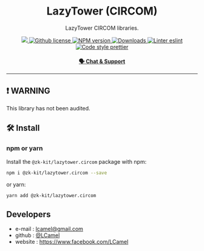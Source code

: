 <p align="center">
    <h1 align="center">
         LazyTower (CIRCOM)
    </h1>
    <p align="center">LazyTower CIRCOM libraries.</p>
</p>

<p align="center">
    <a href="https://github.com/privacy-scaling-explorations/zk-kit">
        <img src="https://img.shields.io/badge/project-zk--kit-blue.svg?style=flat-square">
    </a>
    <a href="https://github.com/privacy-scaling-explorations/zk-kit/blob/main/LICENSE">
        <img alt="Github license" src="https://img.shields.io/github/license/privacy-scaling-explorations/zk-kit.svg?style=flat-square">
    </a>
    <a href="https://www.npmjs.com/package/@zk-kit/lazytower.circom">
        <img alt="NPM version" src="https://img.shields.io/npm/v/@zk-kit/lazytower.circom?style=flat-square" />
    </a>
    <a href="https://npmjs.org/package/@zk-kit/lazytower.circom">
        <img alt="Downloads" src="https://img.shields.io/npm/dm/@zk-kit/lazytower.circom.svg?style=flat-square" />
    </a>
    <a href="https://eslint.org/">
        <img alt="Linter eslint" src="https://img.shields.io/badge/linter-eslint-8080f2?style=flat-square&logo=eslint" />
    </a>
    <a href="https://prettier.io/">
        <img alt="Code style prettier" src="https://img.shields.io/badge/code%20style-prettier-f8bc45?style=flat-square&logo=prettier" />
    </a>
</p>

<div align="center">
    <h4>
        <a href="https://appliedzkp.org/discord">
            🗣️ Chat &amp; Support
        </a>
    </h4>
</div>

---

## ❗ WARNING

This library has not been audited.

## 🛠 Install

### npm or yarn

Install the `@zk-kit/lazytower.circom` package with npm:

```bash
npm i @zk-kit/lazytower.circom --save
```

or yarn:

```bash
yarn add @zk-kit/lazytower.circom
```

## Developers

-   e-mail : lcamel@gmail.com
-   github : [@LCamel](https://github.com/LCamel)
-   website : https://www.facebook.com/LCamel
